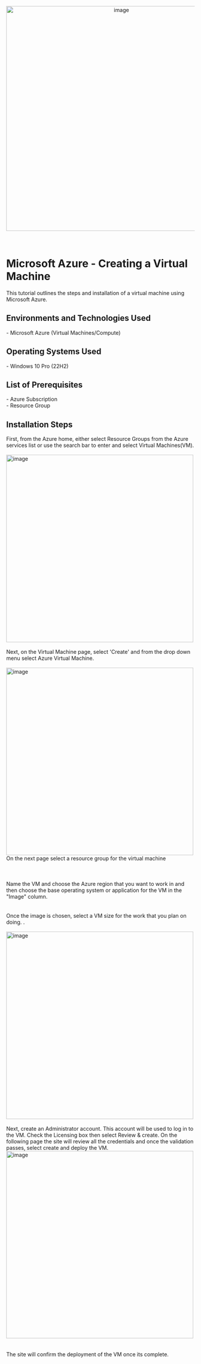 <p align="center">
  <img width="600" alt="image" src="https://github.com/nkgarrett/Resource-Group-Setup/assets/156832893/15e4e4d8-a2fe-473b-a7de-0798c4e41a10">
</p>
<br>
<h1>Microsoft Azure - Creating a Virtual Machine</h1>
This tutorial outlines the steps and installation of a virtual machine using Microsoft Azure.
<h2>Environments and Technologies Used</h2>
   - Microsoft Azure (Virtual Machines/Compute)
<h2>Operating Systems Used</h2>
  - Windows 10 Pro (22H2)
  <h2>List of Prerequisites</h2>
  - Azure Subscription<br>
  - Resource Group
<h2>Installation Steps</h2>
First, from the Azure home, either select Resource Groups from the Azure services list or use the search bar to enter and select Virtual Machines(VM).<br>
<br>
<img width="500" alt="image" src="https://i.imgur.com/G1bveCz.png"></br>
<br>
Next, on the Virtual Machine page, select 'Create' and from the drop down menu select Azure Virtual Machine.<br>
<br>
<img width="500" alt="image" src="https://i.imgur.com/DnlKMkL.png"><br>
On the next page select a resource group for the virtual machine  <br>
<br>
<br>
<br>
Name the VM and choose the Azure region that you want to work in and then choose the base operating system or application for the VM in the "Image" column. <br>
<br>
<br>
Once the image is chosen, select a VM size for the work that you plan on doing. .<br>
<br>
<img width="500" alt="image" src="https://github.com/nkgarrett/Virtual-Machine-Setup/assets/156832893/37e4ff49-fa17-4aef-aff5-d0e45d26f23f"><br>
<br>
Next, create an Administrator account. This account will be used to log in to the VM. Check the Licensing box then select Review & create. On the following page the site will review all the credentials and once the validation passes, select create and deploy the VM.<br>
<img width="500" alt="image" src="https://i.imgur.com/6GmqCrO.png" ><br>
<br>
<br>
The site will confirm the deployment of the VM once its complete. <br>
<br>







